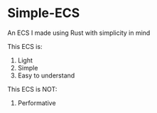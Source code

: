 ﻿# Simple-ECS

An ECS I made using Rust with simplicity in mind

This ECS is:
1) Light
2) Simple
3) Easy to understand

This ECS is NOT:
1) Performative
